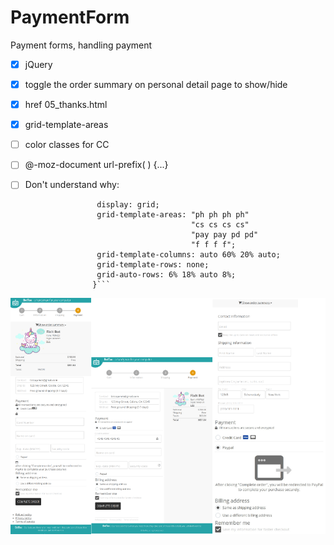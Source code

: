 # PaymentForm
Payment forms,  handling payment

- [x] jQuery
- [x] toggle the order summary on personal detail page to show/hide
- [x] href 05_thanks.html
- [x] grid-template-areas
- [ ] color classes for CC 
- [ ] @-moz-document url-prefix( ) {...}
- [ ] Don't understand why:
  

    ```#pay main  {
                    display: grid;
                    grid-template-areas: "ph ph ph ph"
                                         "cs cs cs cs"
                                         "pay pay pd pd"
                                         "f f f f";
                    grid-template-columns: auto 60% 20% auto;
                    grid-template-rows: none; 
                    grid-auto-rows: 6% 18% auto 8%;
                   }```

![Image](images/compress.png)
